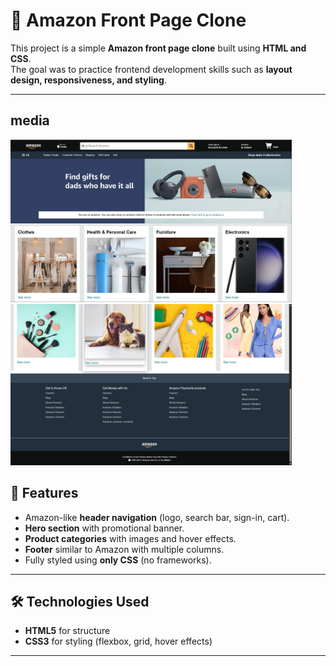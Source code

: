 # 🛒 Amazon Front Page Clone

This project is a simple **Amazon front page clone** built using **HTML and CSS**.  
The goal was to practice frontend development skills such as **layout design, responsiveness, and styling**.

---

## media

<img src= "./img1.png" width=450px></img>
<img src= "./img2.png" width = 450px></img>


## 🚀 Features

- Amazon-like **header navigation** (logo, search bar, sign-in, cart).
- **Hero section** with promotional banner.
- **Product categories** with images and hover effects.
- **Footer** similar to Amazon with multiple columns.
- Fully styled using **only CSS** (no frameworks).

---

## 🛠️ Technologies Used

- **HTML5** for structure  
- **CSS3** for styling (flexbox, grid, hover effects)

---



